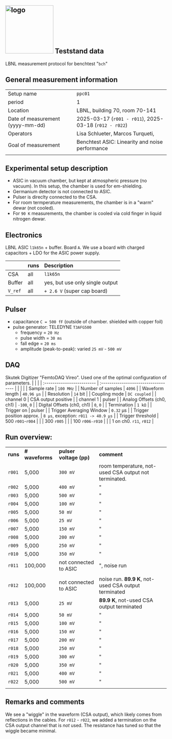 ## <img src="./../../logo/lbnl_logo.png" alt="logo" width="150"/> Teststand data 
LBNL measurement protocol for benchtest "`bch`"

<style>
@media (prefers-color-scheme: dark) {
  .logo-inline {
    content: url("./../../logo/lbnl_logo_dark.png");
  }
}
</style>

## General measurement information
|                                  |                                                              |
| :------------------------------- | :----------------------------------------------------------- |
| Setup name                       | `ppc01`                                                      |
| period                           | 1                                                            |
| Location                         | LBNL, building 70,  room 70-141                              |
| Date of measurement (yyyy-mm-dd) | 2025-03-17 (`r001 - r011`),     2025-03-18   (`r012 - r022`) |
| Operators                        | Lisa Schlueter, Marcos Turqueti,                               |
| Goal of measurement              | Benchtest ASIC: Linearity and noise performance              |
|                                  |                                                              |

## Experimental setup description
- ASIC in vacuum chamber, but kept at atmospheric pressure (no vacuum). In this setup, the chamber is used for em-shielding. 
- Germanium detector is not connected to ASIC. 
- Pulser is direclty connected to the CSA. 
- For room termperature measurements, the chamber is in a "warm" dewar (not cooled).
- For `90 K` measurements, the chamber is cooled via cold finger in liquid nitrogen dewar.

## Electronics
LBNL ASIC `l1k65n` + buffer. Board `A`. We use a board with charged capacitors + LDO for the ASIC power supply. 

|         | **runs** | **Description**                 |
| :------ | :------- | :------------------------------ |
| CSA     | all      | `l1k65n`                        |
| Buffer  | all      | yes, but use only single output |
| `V_ref` | all      | `+ 2.6 V` (super cap board)     |

## Pulser
- capacitance `C = 500 fF` (outside of chamber. shielded with copper foil)
- pulse generator: TELEDYNE `T3AFG500`
  - frequency = `20 Hz` 
  - pulse width = `30 ms`
  - fall edge = `20 ms`
  - amplitude (peak-to-peak): varied `25 mV` - `500 mV`

## DAQ
Skutek Digitizer "FemtoDAQ Vireo". 
Used one of the optimal configuration of parameters.
|                            |                                      |
| :------------------------- | :----------------------------------- |
|                            |                                      |
| Sample rate                | `100 MHz`                            |
| Number of samples          | `4096`                               |
| Waveform length            | `40.96 µs`                           |
| Resolution                 | `14` bit                             |
| Coupling mode              | `DC coupled`                         |
| channel 0                  | CSA output positive                  |
| channel 1                  | pulser                               |
| Analog Offsets (ch0, ch1)  | `-100`, `0`                          |
| Digital Offsets (ch0, ch1) | `0`, `0`                             |
| Termination                | `1 kΩ`                               |
| Trigger on                 | pulser                               |
| Trigger Averaging Window   | `0.32` µs                            |
| Trigger position approx.   | `8 µs`, exception: `r011 -> 40.9 µs` |
| Trigger threshold          | 500 `r001`-`r004`                    |
|                            | 300 `r005`                           |
|                            | 100 `r006-r010`                      |
|                            | 1 on ch0. `r11`, `r012`              |


## Run overview:

|          |                 |                         |                                                       |
| :------- | :-------------- | :---------------------- | :---------------------------------------------------- |
| **runs** | **# waveforms** | **pulser voltage (pp)** | **comment**                                           |
| `r001`   | 5,000           | `300 mV`                | room temperature, not-used CSA output not terminated. |
| `r002`   | 5,000           | `400 mV`                | "                                                     |
| `r003`   | 5,000           | `500 mV`                | "                                                     |
| `r004`   | 5,000           | `100 mV`                | "                                                     |
| `r005`   | 5,000           | `50 mV`                 | "                                                     |
| `r006`   | 5,000           | `25 mV`                 | "                                                     |
| `r007`   | 5,000           | `150 mV`                | "                                                     |
| `r008`   | 5,000           | `200 mV`                | "                                                     |
| `r009`   | 5,000           | `250 mV`                | "                                                     |
| `r010`   | 5,000           | `350 mV`                | "                                                     |
| `r011`   | 100,000         | not connected to ASIC   | ", noise run                                          |
|          |                 |                         |                                                       |
| `r012`   | 100,000         | not connected to ASIC   | noise run. **89.9 K**, not-used CSA output terminated |
| `r013`   | 5,000           | `25 mV`                 | **89.9 K**, not-used CSA output terminated            |
| `r014`   | 5,000           | `50 mV`                 | "                                                     |
| `r015`   | 5,000           | `100 mV`                | "                                                     |
| `r016`   | 5,000           | `150 mV`                | "                                                     |
| `r017`   | 5,000           | `200 mV`                | "                                                     |
| `r018`   | 5,000           | `250 mV`                | "                                                     |
| `r019`   | 5,000           | `300 mV`                | "                                                     |
| `r020`   | 5,000           | `350 mV`                | "                                                     |
| `r021`   | 5,000           | `400 mV`                | "                                                     |
| `r022`   | 5,000           | `500 mV`                | "                                                     |
|          |                 |                         |                                                       |


## Remarks and comments
We see a "wiggle" in the waveform (CSA output), which likely comes from reflections in the cables. For `r012` - `r022`, we added a termination on the CSA output channel that is *not* used. The resistance has tuned so that the wiggle became minimal.




